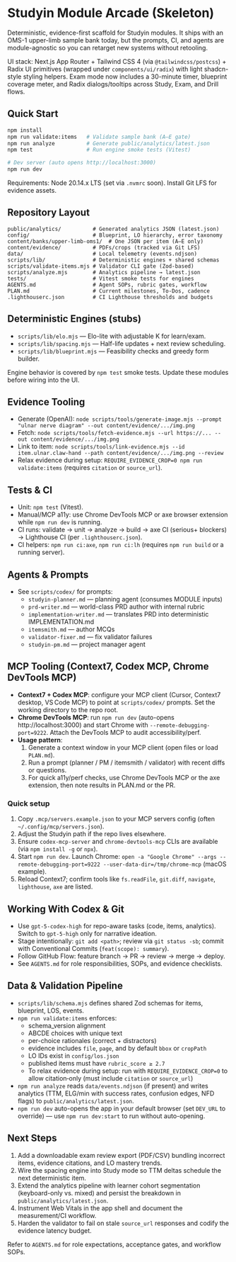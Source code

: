 # Studyin Module Arcade (Skeleton)

Deterministic, evidence-first scaffold for Studyin modules. It ships with an OMS-1 upper-limb sample bank today, but the prompts, CI, and agents are module-agnostic so you can retarget new systems without retooling.

UI stack: Next.js App Router + Tailwind CSS 4 (via `@tailwindcss/postcss`) + Radix UI primitives (wrapped under `components/ui/radix`) with light shadcn-style styling helpers. Exam mode now includes a 30-minute timer, blueprint coverage meter, and Radix dialogs/tooltips across Study, Exam, and Drill flows.

## Quick Start

```bash
npm install
npm run validate:items   # Validate sample bank (A–E gate)
npm run analyze          # Generate public/analytics/latest.json
npm test                 # Run engine smoke tests (Vitest)

# Dev server (auto opens http://localhost:3000)
npm run dev
```

Requirements: Node 20.14.x LTS (set via `.nvmrc` soon). Install Git LFS for evidence assets.

## Repository Layout

```
public/analytics/          # Generated analytics JSON (latest.json)
config/                    # Blueprint, LO hierarchy, error taxonomy
content/banks/upper-limb-oms1/  # One JSON per item (A–E only)
content/evidence/          # PDFs/crops (tracked via Git LFS)
data/                      # Local telemetry (events.ndjson)
scripts/lib/               # Deterministic engines + shared schemas
scripts/validate-items.mjs # Validator CLI gate (Zod-based)
scripts/analyze.mjs        # Analytics pipeline → latest.json
tests/                     # Vitest smoke tests for engines
AGENTS.md                  # Agent SOPs, rubric gates, workflow
PLAN.md                    # Current milestones, To‑Dos, cadence
.lighthouserc.json         # CI Lighthouse thresholds and budgets
```

## Deterministic Engines (stubs)

- `scripts/lib/elo.mjs` — Elo-lite with adjustable K for learn/exam.
- `scripts/lib/spacing.mjs` — Half-life updates + next review scheduling.
- `scripts/lib/blueprint.mjs` — Feasibility checks and greedy form builder.

Engine behavior is covered by `npm test` smoke tests. Update these modules before wiring into the UI.

## Evidence Tooling

- Generate (OpenAI): `node scripts/tools/generate-image.mjs --prompt "ulnar nerve diagram" --out content/evidence/.../img.png`
- Fetch: `node scripts/tools/fetch-evidence.mjs --url https://... --out content/evidence/.../img.png`
- Link to item: `node scripts/tools/link-evidence.mjs --id item.ulnar.claw-hand --path content/evidence/.../img.png --review`
- Relax evidence during setup: `REQUIRE_EVIDENCE_CROP=0 npm run validate:items` (requires `citation` or `source_url`).

## Tests & CI

- Unit: `npm test` (Vitest).
- Manual/MCP a11y: use Chrome DevTools MCP or axe browser extension while `npm run dev` is running.
- CI runs: validate → unit → analyze → build → axe CI (serious+ blockers) → Lighthouse CI (per `.lighthouserc.json`).
- CI helpers: `npm run ci:axe`, `npm run ci:lh` (requires `npm run build` or a running server).

## Agents & Prompts

- See `scripts/codex/` for prompts:
  - `studyin-planner.md` — planning agent (consumes MODULE inputs)
  - `prd-writer.md` — world-class PRD author with internal rubric
  - `implementation-writer.md` — translates PRD into deterministic IMPLEMENTATION.md
  - `itemsmith.md` — author MCQs
  - `validator-fixer.md` — fix validator failures
  - `studyin-pm.md` — project manager agent

## MCP Tooling (Context7, Codex MCP, Chrome DevTools MCP)

- **Context7 + Codex MCP**: configure your MCP client (Cursor, Context7 desktop, VS Code MCP) to point at `scripts/codex/` prompts. Set the working directory to the repo root.
- **Chrome DevTools MCP**: run `npm run dev` (auto-opens http://localhost:3000) and start Chrome with `--remote-debugging-port=9222`. Attach the DevTools MCP to audit accessibility/perf.
- **Usage pattern**:
  1. Generate a context window in your MCP client (open files or load `PLAN.md`).
  2. Run a prompt (planner / PM / itemsmith / validator) with recent diffs or questions.
  3. For quick a11y/perf checks, use Chrome DevTools MCP or the axe extension, then note results in PLAN.md or the PR.

### Quick setup
1. Copy `.mcp/servers.example.json` to your MCP servers config (often `~/.config/mcp/servers.json`).
2. Adjust the Studyin path if the repo lives elsewhere.
3. Ensure `codex-mcp-server` and `chrome-devtools-mcp` CLIs are available (via `npm install -g` or `npx`).
4. Start `npm run dev`. Launch Chrome: `open -a "Google Chrome" --args --remote-debugging-port=9222 --user-data-dir=/tmp/chrome-mcp` (macOS example).
5. Reload Context7; confirm tools like `fs.readFile`, `git.diff`, `navigate`, `lighthouse`, `axe` are listed.


## Working With Codex & Git

- Use `gpt-5-codex-high` for repo-aware tasks (code, items, analytics). Switch to `gpt-5-high` only for narrative ideation.
- Stage intentionally: `git add <path>`; review via `git status -sb`; commit with Conventional Commits (`feat(scope): summary`).
- Follow GitHub Flow: feature branch → PR → review → merge → deploy.
- See `AGENTS.md` for role responsibilities, SOPs, and evidence checklists.

## Data & Validation Pipeline

- `scripts/lib/schema.mjs` defines shared Zod schemas for items, blueprint, LOS, events.
- `npm run validate:items` enforces:
  - schema_version alignment
  - ABCDE choices with unique text
  - per-choice rationales (correct + distractors)
  - evidence includes `file`, `page`, and by default `bbox` or `cropPath`
  - LO IDs exist in `config/los.json`
  - published items must have `rubric_score ≥ 2.7`
  - To relax evidence during setup: run with `REQUIRE_EVIDENCE_CROP=0` to allow citation‑only (must include `citation` or `source_url`)
- `npm run analyze` reads `data/events.ndjson` (if present) and writes analytics (TTM, ELG/min with success rates, confusion edges, NFD flags) to `public/analytics/latest.json`.
- `npm run dev` auto-opens the app in your default browser (set `DEV_URL` to override) — use `npm run dev:start` to run without auto-opening.

## Next Steps

1. Add a downloadable exam review export (PDF/CSV) bundling incorrect items, evidence citations, and LO mastery trends.
2. Wire the spacing engine into Study mode so TTM deltas schedule the next deterministic item.
3. Extend the analytics pipeline with learner cohort segmentation (keyboard-only vs. mixed) and persist the breakdown in `public/analytics/latest.json`.
4. Instrument Web Vitals in the app shell and document the measurement/CI workflow.
5. Harden the validator to fail on stale `source_url` responses and codify the evidence latency budget.

Refer to `AGENTS.md` for role expectations, acceptance gates, and workflow SOPs.
